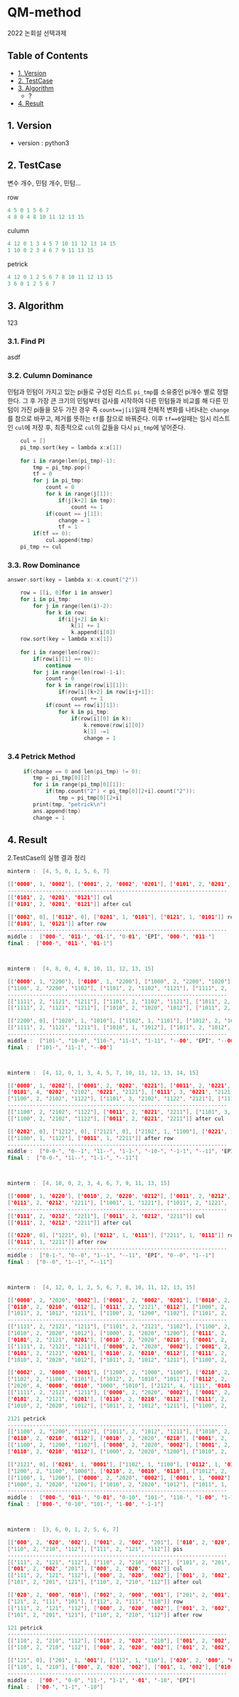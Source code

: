 # QM-method
2022 논회설 선택과제

## Table of Contents
* [1. Version](#1.-Version)
* [2. TestCase](#2.-TestCase)
* [3. Algorithm](#3.-Algorithm)
    + ?
* [4. Result](#4.-Result)
## 1. Version
* version : python3

## 2. TestCase
변수 개수, 민텀 개수, 민텀...

row
```swift
4 5 0 1 5 6 7
4 8 0 4 8 10 11 12 13 15
```
culumn
```swift
4 12 0 1 3 4 5 7 10 11 12 13 14 15
1 10 0 2 3 4 6 7 9 11 13 15
```
petrick
```swift
4 12 0 1 2 5 6 7 8 10 11 12 13 15
3 6 0 1 2 5 6 7
```
## 3. Algorithm
123
### 3.1. Find PI
asdf
### 3.2. Culumn Dominance
민텀과 민텀이 가지고 있는 pi들로 구성된 리스트 ```pi_tmp```를 소유중인 pi개수 별로 정렬한다.
그 후 가장 큰 크기의 민텀부터 검사를 시작하여 다른 민텀들과 비교를 해 다른 민텀이 가진
pi들을 모두 가진 경우 즉 ```count==j[i]```일때 전체적 변화를 나타내는 ```change```를 참으로 바꾸고, 
제거를 뜻하는 ```tf```를 참으로 바꿔준다. 이후 ```tf==0```일때는 임시 리스트인 ```cul```에 저장 후, 최종적으로 
```cul```의 값들을 다시 ```pi_tmp```에 넣어준다.
```swift
    cul = []
    pi_tmp.sort(key = lambda x:x[1]) 
    
    for i in range(len(pi_tmp)-1):
        tmp = pi_tmp.pop()
        tf = 0
        for j in pi_tmp:
            count = 0
            for k in range(j[1]):
                if(j[k+2] in tmp):
                    count += 1
            if(count == j[1]):
                change = 1
                tf = 1
        if(tf == 0):
            cul.append(tmp)
    pi_tmp += cul
```
### 3.3. Row Dominance
```swift
answer.sort(key = lambda x:-x.count("2"))

    row = [[i, 0]for i in answer]
    for i in pi_tmp:
        for j in range(len(i)-2):
            for k in row:
                if(i[j+2] in k):
                    k[1] += 1
                    k.append(i[0])
    row.sort(key = lambda x:x[1])
    
    for i in range(len(row)):
        if(row[i][1] == 0):
            continue
        for j in range(len(row)-1-i):
            count = 0
            for k in range(row[i][1]):
                if(row[i][k+2] in row[i+j+1]):
                    count += 1
            if(count == row[i][1]):
                for k in pi_tmp:
                    if(row[i][0] in k):
                        k.remove(row[i][0])
                        k[1] -=1
                        change = 1
```
### 3.4 Petrick Method
```swift
     if(change == 0 and len(pi_tmp) != 0):
        tmp = pi_tmp[0][2]
        for i in range(pi_tmp[0][1]):
            if(tmp.count("2") < pi_tmp[0][2+i].count("2")):
                tmp = pi_tmp[0][2+i]
        print(tmp, "petrick\n")
        ans.append(tmp)
        change = 1
```

## 4. Result
2.TestCase의 실행 결과 정리

```swift
minterm :  [4, 5, 0, 1, 5, 6, 7] 

[['0000', 1, '0002'], ['0001', 2, '0002', '0201'], ['0101', 2, '0201', '0121'], ['0110', 1, '0112'], ['0111', 2, '0121', '0112']] pis
---------------------------------------------------------------------
[['0101', 2, '0201', '0121']] cul
[['0101', 2, '0201', '0121']] after cul

[['0002', 0], ['0112', 0], ['0201', 1, '0101'], ['0121', 1, '0101']] row
[['0101', 1, '0121']] after row
---------------------------------------------------------------------
middle :  ['000-', '011-', '01-1', '0-01', 'EPI', '000-', '011-']
final :  ['000-', '011-', '01-1']



minterm :  [4, 8, 0, 4, 8, 10, 11, 12, 13, 15] 

[['0000', 1, '2200'], ['0100', 1, '2200'], ['1000', 2, '2200', '1020'], ['1010', 2, '1020', '1012'], ['1011', 2, '1012', '1211'], 
['1100', 2, '2200', '1102'], ['1101', 2, '1102', '1121'], ['1111', 2, '1121', '1211']] pis
---------------------------------------------------------------------
[['1111', 2, '1121', '1211'], ['1101', 2, '1102', '1121'], ['1011', 2, '1012', '1211'], ['1010', 2, '1020', '1012']] cul
[['1111', 2, '1121', '1211'], ['1010', 2, '1020', '1012'], ['1011', 2, '1012', '1211'], ['1101', 2, '1102', '1121']] after cul

[['2200', 0], ['1020', 1, '1010'], ['1102', 1, '1101'], ['1012', 2, '1010', '1011'], ['1121', 2, '1111', '1101'], ['1211', 2, '1111', '1011']] row
[['1111', 2, '1121', '1211'], ['1010', 1, '1012'], ['1011', 2, '1012', '1211'], ['1101', 1, '1121']] after row
---------------------------------------------------------------------
middle :  ['101-', '10-0', '110-', '11-1', '1-11', '--00', 'EPI', '--00']
final :  ['101-', '11-1', '--00']



minterm :  [4, 12, 0, 1, 3, 4, 5, 7, 10, 11, 12, 13, 14, 15] 

[['0000', 1, '0202'], ['0001', 2, '0202', '0221'], ['0011', 2, '0221', '2211'], ['0100', 2, '0202', '2102'], 
['0101', 4, '0202', '2102', '0221', '2121'], ['0111', 3, '0221', '2121', '2211'], ['1010', 1, '1212'], ['1011', 2, '1212', '2211'], 
['1100', 2, '2102', '1122'], ['1101', 3, '2102', '1122', '2121'], ['1110', 2, '1122', '1212'], ['1111', 4, '1122', '1212', '2121', '2211']] pis
---------------------------------------------------------------------
[['1100', 2, '2102', '1122'], ['0011', 2, '0221', '2211'], ['1101', 3, '2102', '1122', '2121'], ['0111', 3, '0221', '2121', '2211']] cul
[['1100', 2, '2102', '1122'], ['0011', 2, '0221', '2211']] after cul

[['0202', 0], ['1212', 0], ['2121', 0], ['2102', 1, '1100'], ['0221', 1, '0011'], ['1122', 1, '1100'], ['2211', 1, '0011']] row
[['1100', 1, '1122'], ['0011', 1, '2211']] after row
---------------------------------------------------------------------
middle :  ['0-0-', '0--1', '11--', '1-1-', '-10-', '-1-1', '--11', 'EPI', '0-0-', '1-1-']
final :  ['0-0-', '11--', '1-1-', '--11']



minterm :  [4, 10, 0, 2, 3, 4, 6, 7, 9, 11, 13, 15] 

[['0000', 1, '0220'], ['0010', 2, '0220', '0212'], ['0011', 2, '0212', '2211'], ['0100', 1, '0220'], ['0110', 2, '0220', '0212'], 
['0111', 2, '0212', '2211'], ['1001', 1, '1221'], ['1011', 2, '1221', '2211'], ['1101', 1, '1221'], ['1111', 2, '1221', '2211']] pis
---------------------------------------------------------------------
[['0111', 2, '0212', '2211'], ['0011', 2, '0212', '2211']] cul
[['0111', 2, '0212', '2211']] after cul

[['0220', 0], ['1221', 0], ['0212', 1, '0111'], ['2211', 1, '0111']] row
[['0111', 1, '2211']] after row
---------------------------------------------------------------------
middle :  ['0-1-', '0--0', '1--1', '--11', 'EPI', '0--0', '1--1']
final :  ['0--0', '1--1', '--11']



minterm :  [4, 12, 0, 1, 2, 5, 6, 7, 8, 10, 11, 12, 13, 15] 

[['0000', 2, '2020', '0002'], ['0001', 2, '0002', '0201'], ['0010', 2, '2020', '0210'], ['0101', 2, '2121', '0201'], 
['0110', 2, '0210', '0112'], ['0111', 2, '2121', '0112'], ['1000', 2, '2020', '1200'], ['1010', 2, '2020', '1012'], 
['1011', 2, '1012', '1211'], ['1100', 2, '1200', '1102'], ['1101', 2, '2121', '1102'], ['1111', 2, '2121', '1211']] pis
---------------------------------------------------------------------
[['1111', 2, '2121', '1211'], ['1101', 2, '2121', '1102'], ['1100', 2, '1200', '1102'], ['1011', 2, '1012', '1211'], 
['1010', 2, '2020', '1012'], ['1000', 2, '2020', '1200'], ['0111', 2, '2121', '0112'], ['0110', 2, '0210', '0112'], 
['0101', 2, '2121', '0201'], ['0010', 2, '2020', '0210'], ['0001', 2, '0002', '0201'], ['0000', 2, '2020', '0002']] cul
[['1111', 2, '2121', '1211'], ['0000', 2, '2020', '0002'], ['0001', 2, '0002', '0201'], ['0010', 2, '2020', '0210'], 
['0101', 2, '2121', '0201'], ['0110', 2, '0210', '0112'], ['0111', 2, '2121', '0112'], ['1000', 2, '2020', '1200'],
['1010', 2, '2020', '1012'], ['1011', 2, '1012', '1211'], ['1100', 2, '1200', '1102'], ['1101', 2, '2121', '1102']] after cul

[['0002', 2, '0000', '0001'], ['1200', 2, '1000', '1100'], ['0210', 2, '0010', '0110'], ['0201', 2, '0001', '0101'], 
['1102', 2, '1100', '1101'], ['1012', 2, '1010', '1011'], ['0112', 2, '0110', '0111'], ['1211', 2, '1111', '1011'], 
['2020', 4, '0000', '0010', '1000', '1010'], ['2121', 4, '1111', '0101', '0111', '1101']] row
[['1111', 2, '2121', '1211'], ['0000', 2, '2020', '0002'], ['0001', 2, '0002', '0201'], ['0010', 2, '2020', '0210'],
['0101', 2, '2121', '0201'], ['0110', 2, '0210', '0112'], ['0111', 2, '2121', '0112'], ['1000', 2, '2020', '1200'], 
['1010', 2, '2020', '1012'], ['1011', 2, '1012', '1211'], ['1100', 2, '1200', '1102'], ['1101', 2, '2121', '1102']] after row

2121 petrick
---------------------------------------------------------------------
[['1100', 2, '1200', '1102'], ['1011', 2, '1012', '1211'], ['1010', 2, '2020', '1012'], ['1000', 2, '2020', '1200'], 
['0110', 2, '0210', '0112'], ['0010', 2, '2020', '0210'], ['0001', 2, '0002', '0201'], ['0000', 2, '2020', '0002']] cul
[['1100', 2, '1200', '1102'], ['0000', 2, '2020', '0002'], ['0001', 2, '0002', '0201'], ['0010', 2, '2020', '0210'], 
['0110', 2, '0210', '0112'], ['1000', 2, '2020', '1200'], ['1010', 2, '2020', '1012'], ['1011', 2, '1012', '1211']] after cul

[['2121', 0], ['0201', 1, '0001'], ['1102', 1, '1100'], ['0112', 1, '0110'], ['1211', 1, '1011'], ['0002', 2, '0000', '0001'], 
['1200', 2, '1100', '1000'], ['0210', 2, '0010', '0110'], ['1012', 2, '1010', '1011'], ['2020', 4, '0000', '0010', '1000', '1010']] row
[['1100', 1, '1200'], ['0000', 2, '2020', '0002'], ['0001', 1, '0002'], ['0010', 2, '2020', '0210'], ['0110', 1, '0210'], 
['1000', 2, '2020', '1200'], ['1010', 2, '2020', '1012'], ['1011', 1, '1012']] after row
---------------------------------------------------------------------
middle :  ['000-', '011-', '0-01', '0-10', '101-', '110-', '1-00', '1-11', '-0-0', '-1-1', 'EPI']
final :  ['000-', '0-10', '101-', '1-00', '-1-1']



minterm :  [3, 6, 0, 1, 2, 5, 6, 7] 

[['000', 2, '020', '002'], ['001', 2, '002', '201'], ['010', 2, '020', '210'], ['101', 2, '201', '121'], 
['110', 2, '210', '112'], ['111', 2, '121', '112']] pis
---------------------------------------------------------------------
[['111', 2, '121', '112'], ['110', 2, '210', '112'], ['101', 2, '201', '121'], ['010', 2, '020', '210'],
['001', 2, '002', '201'], ['000', 2, '020', '002']] cul
[['111', 2, '121', '112'], ['000', 2, '020', '002'], ['001', 2, '002', '201'], ['010', 2, '020', '210'], 
['101', 2, '201', '121'], ['110', 2, '210', '112']] after cul

[['020', 2, '000', '010'], ['002', 2, '000', '001'], ['201', 2, '001', '101'], ['210', 2, '010', '110'], 
['121', 2, '111', '101'], ['112', 2, '111', '110']] row
[['111', 2, '121', '112'], ['000', 2, '020', '002'], ['001', 2, '002', '201'], ['010', 2, '020', '210'], 
['101', 2, '201', '121'], ['110', 2, '210', '112']] after row

121 petrick
---------------------------------------------------------------------
[['110', 2, '210', '112'], ['010', 2, '020', '210'], ['001', 2, '002', '201'], ['000', 2, '020', '002']] cul
[['110', 2, '210', '112'], ['000', 2, '020', '002'], ['001', 2, '002', '201'], ['010', 2, '020', '210']] after cul

[['121', 0], ['201', 1, '001'], ['112', 1, '110'], ['020', 2, '000', '010'], ['002', 2, '000', '001'], ['210', 2, '110', '010']] row
[['110', 1, '210'], ['000', 2, '020', '002'], ['001', 1, '002'], ['010', 2, '020', '210']] after row
---------------------------------------------------------------------
middle :  ['00-', '0-0', '11-', '1-1', '-01', '-10', 'EPI']
final :  ['00-', '1-1', '-10']
```
